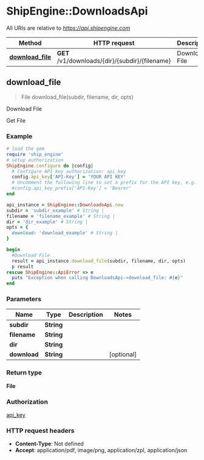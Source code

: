 # ShipEngine::DownloadsApi

All URIs are relative to *https://api.shipengine.com*

Method | HTTP request | Description
------------- | ------------- | -------------
[**download_file**](DownloadsApi.md#download_file) | **GET** /v1/downloads/{dir}/{subdir}/{filename} | Download File



## download_file

> File download_file(subdir, filename, dir, opts)

Download File

Get File

### Example

```ruby
# load the gem
require 'ship_engine'
# setup authorization
ShipEngine.configure do |config|
  # Configure API key authorization: api_key
  config.api_key['API-Key'] = 'YOUR API KEY'
  # Uncomment the following line to set a prefix for the API key, e.g. 'Bearer' (defaults to nil)
  #config.api_key_prefix['API-Key'] = 'Bearer'
end

api_instance = ShipEngine::DownloadsApi.new
subdir = 'subdir_example' # String | 
filename = 'filename_example' # String | 
dir = 'dir_example' # String | 
opts = {
  download: 'download_example' # String | 
}

begin
  #Download File
  result = api_instance.download_file(subdir, filename, dir, opts)
  p result
rescue ShipEngine::ApiError => e
  puts "Exception when calling DownloadsApi->download_file: #{e}"
end
```

### Parameters


Name | Type | Description  | Notes
------------- | ------------- | ------------- | -------------
 **subdir** | **String**|  | 
 **filename** | **String**|  | 
 **dir** | **String**|  | 
 **download** | **String**|  | [optional] 

### Return type

**File**

### Authorization

[api_key](../README.md#api_key)

### HTTP request headers

- **Content-Type**: Not defined
- **Accept**: application/pdf, image/png, application/zpl, application/json

